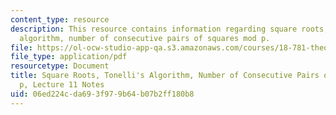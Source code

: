 ```yaml
---
content_type: resource
description: This resource contains information regarding square roots, tonelli's
  algorithm, number of consecutive pairs of squares mod p.
file: https://ol-ocw-studio-app-qa.s3.amazonaws.com/courses/18-781-theory-of-numbers-spring-2012/06ed224cda693f979b64b07b2ff180b8_MIT18_781S12_lec11.pdf
file_type: application/pdf
resourcetype: Document
title: Square Roots, Tonelli's Algorithm, Number of Consecutive Pairs of Squares mod
  p, Lecture 11 Notes
uid: 06ed224c-da69-3f97-9b64-b07b2ff180b8
---
```

